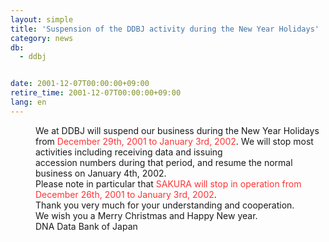 ```yaml
---
layout: simple
title: 'Suspension of the DDBJ activity during the New Year Holidays'
category: news
db:
  - ddbj


date: 2001-12-07T00:00:00+09:00
retire_time: 2001-12-07T00:00:00+09:00
lang: en
---
```


<dd>We at DDBJ will suspend our business during the New Year Holidays from <font color="#FF3333">December 29th, 2001 to January 3rd, 2002</font>. We will stop most activities including receiving data and issuing<br>accession numbers during that period, and resume the normal business on January 4th, 2002.<br>
<dd>Please note in particular that <font color="#FF3333">SAKURA will stop in operation from December 26th, 2001 to January 3rd, 2002</font>.<br>
<dd>Thank you very much for your understanding and cooperation.<br>
<dd>We wish you a Merry Christmas and Happy New year.<br>
<dd>DNA Data Bank of Japan</dd>
</dd>
</dd>
</dd>
</dd>
